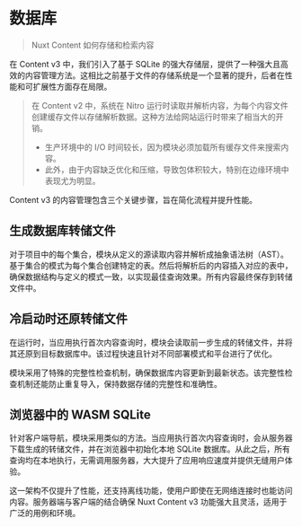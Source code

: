 # 数据库

> Nuxt Content 如何存储和检索内容

在 Content v3 中，我们引入了基于 SQLite 的强大存储层，提供了一种强大且高效的内容管理方法。这相比之前基于文件的存储系统是一个显著的提升，后者在性能和可扩展性方面存在局限。

> 在 Content v2 中，系统在 Nitro 运行时读取并解析内容，为每个内容文件创建缓存文件以存储解析数据。这种方法给网站运行时带来了相当大的开销。
> 
> - 生产环境中的 I/O 时间较长，因为模块必须加载所有缓存文件来搜索内容。
> - 此外，由于内容缺乏优化和压缩，导致包体积较大，特别在边缘环境中表现尤为明显。

Content v3 的内容管理包含三个关键步骤，旨在简化流程并提升性能。

## 生成数据库转储文件

对于项目中的每个集合，模块从定义的源读取内容并解析成抽象语法树（AST）。基于集合的模式为每个集合创建特定的表。然后将解析后的内容插入对应的表中，确保数据结构与定义的模式一致，以实现最佳查询效果。所有内容最终保存到转储文件中。

## 冷启动时还原转储文件

在运行时，当应用执行首次内容查询时，模块会读取前一步生成的转储文件，并将其还原到目标数据库中。该过程快速且针对不同部署模式和平台进行了优化。

模块采用了特殊的完整性检查机制，确保数据库内容更新到最新状态。该完整性检查机制还能防止重复导入，保持数据存储的完整性和准确性。

## 浏览器中的 WASM SQLite

针对客户端导航，模块采用类似的方法。当应用执行首次内容查询时，会从服务器下载生成的转储文件，并在浏览器中初始化本地 SQLite 数据库。从此之后，所有查询均在本地执行，无需调用服务器，大大提升了应用响应速度并提供无缝用户体验。

这一架构不仅提升了性能，还支持离线功能，使用户即使在无网络连接时也能访问内容。服务器端与客户端的结合确保 Nuxt Content v3 功能强大且灵活，适用于广泛的用例和环境。
